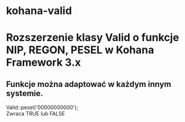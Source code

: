 kohana-valid
============

# Rozszerzenie klasy Valid o funkcje NIP, REGON, PESEL w Kohana Framework 3.x
## Funkcje można adaptować w każdym innym systemie.

Valid::pesel('00000000000');  
Zwraca TRUE lub FALSE
